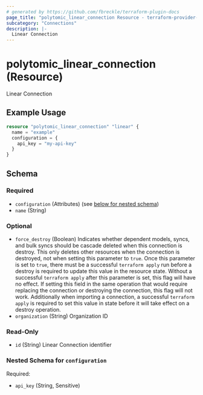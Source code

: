 ```yaml
---
# generated by https://github.com/fbreckle/terraform-plugin-docs
page_title: "polytomic_linear_connection Resource - terraform-provider-polytomic"
subcategory: "Connections"
description: |-
  Linear Connection
---
```


# polytomic_linear_connection (Resource)

Linear Connection

## Example Usage

```terraform
resource "polytomic_linear_connection" "linear" {
  name = "example"
  configuration = {
    api_key = "my-api-key"
  }
}
```

<!-- schema generated by tfplugindocs -->
## Schema

### Required

- `configuration` (Attributes) (see [below for nested schema](#nestedatt--configuration))
- `name` (String)

### Optional

- `force_destroy` (Boolean) Indicates whether dependent models, syncs, and bulk syncs should be cascade deleted when this connection is destroy. This only deletes other resources when the connection is destroyed, not when setting this parameter to `true`. Once this parameter is set to `true`, there must be a successful `terraform apply` run before a destroy is required to update this value in the resource state. Without a successful `terraform apply` after this parameter is set, this flag will have no effect. If setting this field in the same operation that would require replacing the connection or destroying the connection, this flag will not work. Additionally when importing a connection, a successful `terraform apply` is required to set this value in state before it will take effect on a destroy operation.
- `organization` (String) Organization ID

### Read-Only

- `id` (String) Linear Connection identifier

<a id="nestedatt--configuration"></a>
### Nested Schema for `configuration`

Required:

- `api_key` (String, Sensitive)


